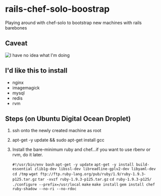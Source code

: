 # rails-chef-solo-boostrap

Playing around with chef-solo to bootstrap new machines with rails barebones

## Caveat

![I have no idea what I'm doing](http://farm8.staticflickr.com/7392/11079402145_15ac409a0e_o.jpg)

## I'd like this to install

* nginx
* imagemagick
* mysql
* redis
* rvm

## Steps (on Ubuntu Digital Ocean Droplet)

1. ssh onto the newly created machine as root
2. apt-get -y update && sudo apt-get install gcc
3. Install the bare-minimum ruby and chef...if you want to use rbenv or rvm, do it later.

    `#!/usr/bin/env bash`
    `apt-get -y update`
    `apt-get -y install build-essential zlib1g-dev libssl-dev libreadline-gplv2-dev libyaml-dev`
    `cd /tmp`
    `wget ftp://ftp.ruby-lang.org/pub/ruby/1.9/ruby-1.9.3-p125.tar.gz`
    `tar -xvzf ruby-1.9.3-p125.tar.gz`
    `cd ruby-1.9.3-p125/`
    `./configure --prefix=/usr/local`
    `make`
    `make install`
    `gem install chef ruby-shadow --no-ri --no-rdoc`